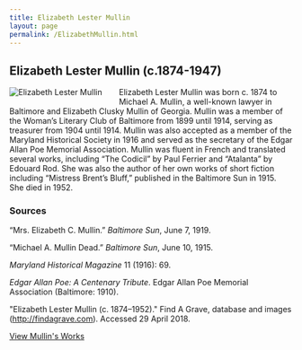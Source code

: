 ```yaml
---
title: Elizabeth Lester Mullin
layout: page
permalink: /ElizabethMullin.html
---
```


## Elizabeth Lester Mullin (c.1874-1947)
<div style="float: left;padding-right: 30px;padding-bottom: 15px;"><img src="https://elizajames.github.io/WLCB_draft/assets/img/ElizabethMullin.jpg" alt="Elizabeth Lester Mullin"></div>

Elizabeth Lester Mullin was born c. 1874 to Michael A. Mullin, a well-known lawyer in Baltimore and Elizabeth Clusky Mullin of Georgia. Mullin was a member of the Woman’s Literary Club of Baltimore from 1899 until 1914, serving as treasurer from 1904 until 1914. Mullin was also accepted as a member of the Maryland Historical Society in 1916 and served as the secretary of the Edgar Allan Poe Memorial Association. Mullin was fluent in French and translated several works, including “The Codicil” by Paul Ferrier and “Atalanta” by Edouard Rod. She was also the author of her own works of short fiction including “Mistress Brent’s Bluff,” published in the Baltimore Sun in 1915. She died in 1952. 

### Sources

“Mrs. Elizabeth C. Mullin.” *Baltimore Sun*, June 7, 1919.

“Michael A. Mullin Dead.” *Baltimore Sun*, June 10, 1915.

*Maryland Historical Magazine* 11 (1916): 69. 

*Edgar Allan Poe: A Centenary Tribute*. Edgar Allan Poe Memorial Association (Baltimore: 1910).

"Elizabeth Lester Mullin (c. 1874–1952)." Find A Grave, database and images (http://findagrave.com). Accessed 29 April 2018.

[View Mullin's Works](https://elizajames.github.io/WLCB_draft/browse.html#mullin)
